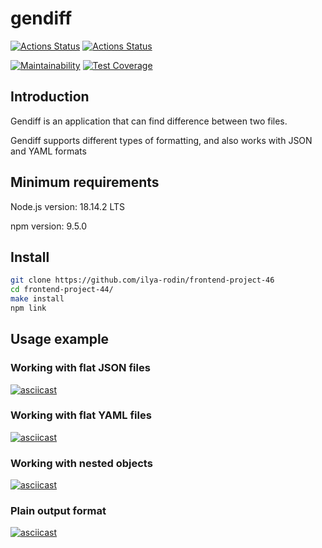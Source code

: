 # gendiff

[![Actions Status](https://github.com/ilya-rodin/frontend-project-46/workflows/hexlet-check/badge.svg)](https://github.com/ilya-rodin/frontend-project-46/actions)
[![Actions Status](https://github.com/ilya-rodin/frontend-project-46/workflows/gendiff-check/badge.svg)](https://github.com/ilya-rodin/frontend-project-46/actions)

[![Maintainability](https://api.codeclimate.com/v1/badges/8946ce4d215fa8679c50/maintainability)](https://codeclimate.com/github/ilya-rodin/frontend-project-46/maintainability)
[![Test Coverage](https://api.codeclimate.com/v1/badges/8946ce4d215fa8679c50/test_coverage)](https://codeclimate.com/github/ilya-rodin/frontend-project-46/test_coverage)

## Introduction

Gendiff is an application that can find difference between two files.

Gendiff supports different types of formatting, and also works with JSON and YAML formats

## Minimum requirements

Node.js version: 18.14.2 LTS

npm version: 9.5.0

## Install

```bash
git clone https://github.com/ilya-rodin/frontend-project-46
cd frontend-project-44/
make install
npm link
```

## Usage example

### Working with flat JSON files

[![asciicast](https://asciinema.org/a/574167.svg)](https://asciinema.org/a/574167)

### Working with flat YAML files

[![asciicast](https://asciinema.org/a/574169.svg)](https://asciinema.org/a/574169)

### Working with nested objects

[![asciicast](https://asciinema.org/a/574170.svg)](https://asciinema.org/a/574170)

### Plain output format

[![asciicast](https://asciinema.org/a/574173.svg)](https://asciinema.org/a/574173)
